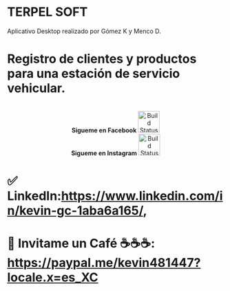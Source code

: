 # TERPEL SOFT

Aplicativo Desktop realizado por Gómez K y Menco D.
# Registro de clientes y productos para una estación de servicio vehicular.
<p align="center">
<br>
<label><b>Sigueme en Facebook</b></label>
<a href="https://www.facebook.com/kevingomezcantilo"><img src="https://icon-library.com/images/facebook-icon-25x25/facebook-icon-25x25-18.jpg" alt="Build Status" height=50></a>
<br>
<label><b>Sigueme en Instagram</b></label>
<a href="https://www.instagram.com/gomez_sys"><img src="https://piunikaweb.com/wp-content/uploads/2021/05/Instagram-FI-new.jpg" alt="Build Status" height=50></a>

</p>

# ✅ LinkedIn:https://www.linkedin.com/in/kevin-gc-1aba6a165/,
# 💯 Invitame un Café ☕☕☕: https://paypal.me/kevin481447?locale.x=es_XC
